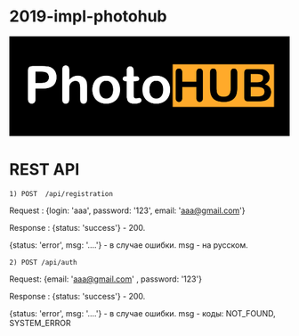 # 2019-impl-photohub
![Logo](/PhotoHub.png)

# REST API

    1) POST  /api/registration 

Request : {login: 'aaa', password: '123', email: 'aaa@gmail.com'}

Response : {status: 'success'} - 200. 

{status: 'error', msg: '....'} - в случае ошибки. msg - на русском.
           
    2) POST /api/auth

Request: {email: 'aaa@gmail.com' , password: '123'}

Response : {status: 'success'} - 200. 


{status: 'error', msg: '....'} - в случае ошибки. msg - коды: NOT_FOUND, SYSTEM_ERROR
          

